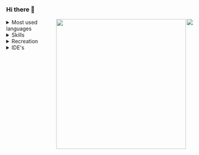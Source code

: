 ### Hi there 👋

<img align='right' src='https://github-readme-stats.vercel.app/api/top-langs/?username=MagnusMarx&theme=react'>

<img align='right' width='350px' src='https://github-readme-stats-git-masterrstaa-rickstaa.vercel.app/api?username=MagnusMarx&theme=react'>

<div align='left'>
<details>
<summary>Most used languages</summary>

<img src="https://img.shields.io/badge/jQuery-0769AD?style=for-the-badge&logo=jquery&logoColor=white">

<img src="https://img.shields.io/badge/Node.js-339933?style=for-the-badge&logo=nodedotjs&logoColor=white">

<img src="https://img.shields.io/badge/CSS3-1572B6?style=for-the-badge&logo=css3&logoColor=white">

<img src="https://img.shields.io/badge/HTML5-E34F26?style=for-the-badge&logo=html5&logoColor=white">

<img src="https://img.shields.io/badge/JavaScript-323330?style=for-the-badge&logo=javascript&logoColor=F7DF1E">

<img src="https://img.shields.io/badge/json-5E5C5C?style=for-the-badge&logo=json&logoColor=white">

<img src="https://img.shields.io/badge/PHP-777BB4?style=for-the-badge&logo=php&logoColor=white">

<img src="https://img.shields.io/badge/WebAssembly-654FF0?style=for-the-badge&logo=WebAssembly&logoColor=white">
</details>

<details>
<summary>Skills</summary>

<img src="https://img.shields.io/badge/.NET-512BD4?style=for-the-badge&logo=dotnet&logoColor=white">

<img src="https://img.shields.io/badge/Apache-D22128?style=for-the-badge&logo=Apache&logoColor=white">

<img src="https://img.shields.io/badge/Bootstrap-563D7C?style=for-the-badge&logo=bootstrap&logoColor=white">

<img src="https://img.shields.io/badge/GitHub%20Pages-222222?style=for-the-badge&logo=GitHub%20Pages&logoColor=white">

<img src="https://img.shields.io/badge/gradle-02303A?style=for-the-badge&logo=gradle&logoColor=white">

<img src="https://img.shields.io/badge/npm-CB3837?style=for-the-badge&logo=npm&logoColor=white">

<img src="https://img.shields.io/badge/GIT-E44C30?style=for-the-badge&logo=git&logoColor=white">

<img src="https://img.shields.io/badge/VirtualBox-21416b?style=for-the-badge&logo=VirtualBox&logoColor=white">

<img src="https://img.shields.io/badge/VMware-231f20?style=for-the-badge&logo=VMware&logoColor=white">
</details>

<details>
<summary>Recreation</summary>

<img src="https://img.shields.io/badge/Battle.net-000?style=for-the-badge&logo=battle.net&logoColor=148EFF">

<img src="https://img.shields.io/badge/Counter_Strike-000000?style=for-the-badge&logo=counter-strike&logoColor=white">

<img src="https://img.shields.io/badge/Epic%20Games-313131?style=for-the-badge&logo=Epic%20Games&logoColor=white">

<img src="https://img.shields.io/badge/Nintendo_3DS-D12228?style=for-the-badge&logo=nintendo-3ds&logoColor=white">

<img src="https://img.shields.io/badge/Nintendo_Switch-E60012?style=for-the-badge&logo=nintendo-switch&logoColor=white">

<img src="https://img.shields.io/badge/Republic%20of%20Gamers-FF0029?style=for-the-badge&logo=Republic%20of%20Gamers&logoColor=white">

<img src="https://img.shields.io/badge/Riot_Games-D32936?style=for-the-badge&logo=riot-games&logoColor=white">

<img src="https://img.shields.io/badge/Steam-000000?style=for-the-badge&logo=steam&logoColor=white">

<img src="https://img.shields.io/badge/Valorant-fa4454?style=for-the-badge&logo=valorant&logoColor=white">

<img src="https://img.shields.io/badge/Xbox-107C10?style=for-the-badge&logo=xbox&logoColor=white">

<img src="https://img.shields.io/badge/Discord-5865F2?style=for-the-badge&logo=discord&logoColor=white">

<img src="https://img.shields.io/badge/Spotify-1ED760?&style=for-the-badge&logo=spotify&logoColor=white">
</details>

<details>
<summary>IDE's</summary>

<img src="https://img.shields.io/badge/Android_Studio-3DDC84?style=for-the-badge&logo=android-studio&logoColor=white">

<img src="https://img.shields.io/badge/VSCode-0078D4?style=for-the-badge&logo=visual%20studio%20code&logoColor=white">

<img src="https://img.shields.io/badge/Visual_Studio-5C2D91?style=for-the-badge&logo=visual%20studio&logoColor=white">
</details>
</div>

<!--
<img src="https://img.shields.io/badge/Windows-0078D6?style=for-the-badge&logo=windows&logoColor=white">

<img src="https://img.shields.io/badge/LinkedIn-0077B5?style=for-the-badge&logo=linkedin&logoColor=white">

<img src="https://metrics.lecoq.io/MagnusMarx?template=classic&isocalendar=1&lines=1&habits=1&achievements=1&notable=1&activity=1&gists=1&projects=1&base=header%2C%20activity%2C%20community%2C%20repositories%2C%20metadata&base.indepth=false&base.hireable=false&base.skip=false&isocalendar=false&isocalendar.duration=full-year&lines=false&lines.sections=base&lines.repositories.limit=4&lines.history.limit=1&habits=false&habits.from=200&habits.days=14&habits.facts=true&habits.charts=false&habits.charts.type=classic&habits.trim=false&habits.languages.limit=8&habits.languages.threshold=0%25&achievements=false&achievements.threshold=C&achievements.secrets=true&achievements.display=detailed&achievements.limit=0&notable=false&notable.from=organization&notable.repositories=false&notable.indepth=false&notable.types=commit&notable.self=false&activity=false&activity.limit=5&activity.load=300&activity.days=14&activity.visibility=all&activity.timestamps=false&activity.filter=all&gists=false&projects=false&projects.limit=4&projects.descriptions=false&config.timezone=America%2FNew_York">
-->
<!--
2048
PacMan
Google PacMan
Pong
Space Invaders
Tetris
Jelly Tetris
Dino
3D
Funky Karts
Mario
MC
Sans
Spelunky
FIX TBOI
Vending Machine
Matrix
DVD
-->
